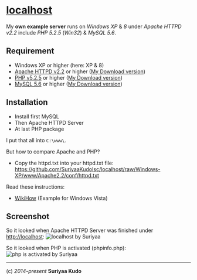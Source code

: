 [localhost](http://localhost)
=========

My **own example server** runs on *Windows XP* &amp; *8* under *Apache HTTPD v2.2* include *PHP 5.2.5* (*Win32*) &amp; *MySQL 5.6*.


## Requirement
* Windows XP or higher (here: XP & 8)
* [Apache HTTPD v2.2](http://www.apache.org/dist/httpd/binaries/win32/) or higher ([My Download version](http://www.apache.org/dist/httpd/binaries/win32/httpd-2.2.25-win32-x86-no_ssl.msi))
* [PHP v5.2.5](http://de1.php.net/downloads.php) or higher ([My Download version](http://museum.php.net/php5/php-5.2.5-Win32.zip))
* [MySQL 5.6](http://dev.mysql.com/downloads/mysql/) or higher ([My Download version](http://dev.mysql.com/downloads/file.php?id=453397))


## Installation
* Install first MySQL
* Then Apache HTTPD Server
* At last PHP package

I put that all into `C:\www\`.

But how to compare Apache and PHP?

* Copy the httpd.txt into your httpd.txt file: https://github.com/SuriyaaKudoIsc/localhost/raw/Windows-XP/www/Apache2.2/conf/httpd.txt

Read these instructions:
* [WikiHow](http://www.wikihow.com/Install-and-Configure-Php-5.2.5-and-Apache-2.2.8-in-Windows-Vista) (Example for Windows Vista)


## Screenshot
So it looked when Apache HTTPD Server was finished under [http://localhost](http://localhost):
![localhost by Suriyaa](https://cloud.githubusercontent.com/assets/5073946/4231812/acd0f9f6-3995-11e4-8f94-c431345092c5.PNG)

So it looked when PHP is activated (phpinfo.php):
![php is activated by Suriyaa](https://cloud.githubusercontent.com/assets/5073946/4232060/4264e6c4-3998-11e4-9eaf-b5cd365d7669.PNG)


----
(c) *2014-present* **Suriyaa Kudo**
